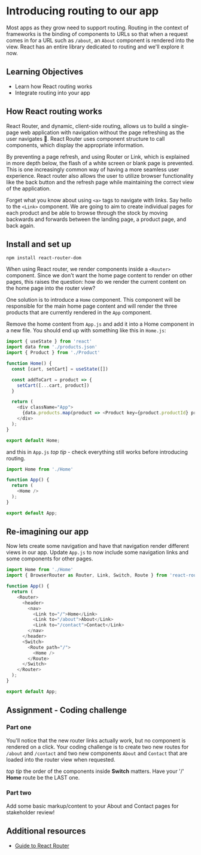 # Introducing routing to our app

Most apps as they grow need to support routing. Routing in the context of frameworks is the binding of components to URLs so that when a request comes in for a URL such as `/about`, an `About` component is rendered into the view. React has an entire library dedicated to routing and we'll explore it now.

## Learning Objectives

- Learn how React routing works
- Integrate routing into your app

## How React routing works

React Router, and dynamic, client-side routing, allows us to build a single-page web application with navigation without the page refreshing as the user navigates 🤯. React Router uses component structure to call components, which display the appropriate information.

By preventing a page refresh, and using Router or Link, which is explained in more depth below, the flash of a white screen or blank page is prevented. This is one increasingly common way of having a more seamless user experience. React router also allows the user to utilize browser functionality like the back button and the refresh page while maintaining the correct view of the application.

Forget what you know about using `<a>` tags to navigate with links. Say hello to the `<Link>` component. We are going to aim to create individual pages for each product and be able to browse through the stock by moving backwards and forwards between the landing page, a product page, and back again.

## Install and set up

```
npm install react-router-dom
```

When using React router, we render components inside a `<Router>` component. Since we don't want the home page content to render on other pages, this raises the question: how do we render the current content on the home page into the router view?

One solution is to introduce a `Home` component. This component will be responsible for the main home page content and will render the three products that are currently rendered in the `App` component.

Remove the home content from `App.js` and add it into a Home component in a new file. You should end up with something like this in `Home.js`:

```javascript
import { useState } from 'react'
import data from './products.json'
import { Product } from './Product'

function Home() {
  const [cart, setCart] = useState([])

  const addToCart = product => {
    setCart([...cart, product])
  }

  return (
    <div className="App">
      {data.products.map(product => <Product key={product.productId} product={product} addToCart={addToCart} />)}
    </div>
  );
}

export default Home;
```

and this in `App.js`
_top tip_ - check everything still works before introducing routing.

```javascript
import Home from './Home'

function App() {
  return (
    <Home />
  );
}

export default App;
```

## Re-imagining our app

Now lets create some navigation and have that navigation render different views in our app. Update `App.js` to now include some navigation links and some components for other pages.

```javascript
import Home from './Home'
import { BrowserRouter as Router, Link, Switch, Route } from 'react-router-dom'

function App() {
  return (
    <Router>
      <header>
        <nav>
          <Link to="/">Home</Link>
          <Link to="/about">About</Link>
          <Link to="/contact">Contact</Link>
        </nav>
      </header>
      <Switch>
        <Route path="/">
          <Home />
        </Route>
      </Switch>
    </Router>
  );
}

export default App;
```

## Assignment - Coding challenge

### Part one

You'll notice that the new router links actually work, but no component is rendered on a click. Your coding challenge is to create two new routes for `/about` and `/contact` and two new components `About` and `Contact` that are loaded into the router view when requested.

_top tip_ the order of the components inside __Switch__ matters. Have your '/' __Home__ route be the LAST one.

### Part two

Add some basic markup/content to your About and Contact pages for stakeholder review!

## Additional resources

- [Guide to React Router](https://reactrouter.com/web/guides/quick-start)
